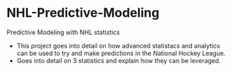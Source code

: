 # NHL-Predictive-Modeling
Predictive Modeling with NHL statistics 

- This project goes into detail on how advanced statistacs and analytics can be used to try and make predictions in the National Hockey League.
- Goes into detail on 3 statistics and explain how they can be leveraged.
